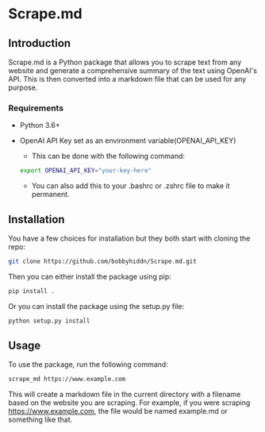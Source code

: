 
# Scrape.md

## Introduction

  Scrape.md is a Python package that allows you to scrape text from any website and generate a comprehensive summary of the text using OpenAI's API. This is then converted into a markdown file that can be used for any purpose.


### Requirements

- Python 3.6+
- OpenAI API Key set as an environment variable(OPENAI_API_KEY)
    - This can be done with the following command:
    
    ```bash
    export OPENAI_API_KEY="your-key-here"
    ```

    - You can also add this to your .bashrc or .zshrc file to make it permanent.

## Installation

You have a few choices for installation but they both start with cloning the repo: 

```bash
git clone https://github.com/bobbyhiddn/Scrape.md.git
```
Then you can either install the package using pip:

```bash
pip install .
```
Or you can install the package using the setup.py file:

```bash
python setup.py install
```

## Usage

To use the package, run the following command:

```bash
scrape_md https://www.example.com
```

This will create a markdown file in the current directory with a filename based on the website you are scraping. For example, if you were scraping https://www.example.com, the file would be named example.md or something like that.

